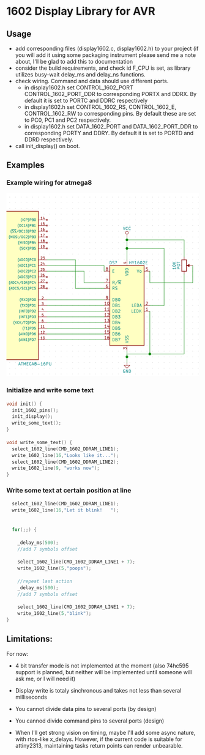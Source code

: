 # 1602 Display Library for AVR

## Usage
  - add corresponding files (display1602.c, display1602.h) to your project (if you will add it using some packaging instrument please send me a note about, I'll be glad to add this to documentation
  - consider the build requirements, and check id F_CPU is set,
    as library utilizes busy-wait delay_ms and delay_ns functions.
  - check wiring. Command and data should use different ports.
    * in display1602.h set CONTROL_1602_PORT CONTROL_1602_PORT_DDR to corresponding PORTX and DDRX. By default it is set to PORTC and DDRC respectively
    * in display1602.h set CONTROL_1602_RS, CONTROL_1602_E, CONTROL_1602_RW to corresponding pins. By default these are set to PC0, PC1 and PC2 respectively.
    * in display1602.h set DATA_1602_PORT and DATA_1602_PORT_DDR to corresponding PORTY and DDRY. By default it is set to   PORTD and DDRD respectively.
  - call init_display() on boot.
  
## Examples

### Example wiring for atmega8
![atmega8 wiring](https://raw.githubusercontent.com/mcahriman/display-1602/master/doc_assets/wiring.png "PortC is used for commands definition, PORTD for data. Unfortunately you cannot  break the data to different ports")

### Initialize and write some text
```C
void init() {
  init_1602_pins();
  init_display();
  write_some_text();
}

void write_some_text() {
  select_1602_line(CMD_1602_DDRAM_LINE1);
  write_1602_line(16,"Looks like it...");
  select_1602_line(CMD_1602_DDRAM_LINE2);
  write_1602_line(9, "works now");
}
```
### Write some text at certain position at line
```C
  select_1602_line(CMD_1602_DDRAM_LINE1);
  write_1602_line(16,"Let it blink!   ");


  for(;;) {
  
    _delay_ms(500);
    //add 7 symbols offset

    select_1602_line(CMD_1602_DDRAM_LINE1 + 7);
    write_1602_line(5,"poops");

    //repeat last action
    _delay_ms(500);
    //add 7 symbols offset

    select_1602_line(CMD_1602_DDRAM_LINE1 + 7);
    write_1602_line(5,"blink");
}
```

## Limitations:

For now:
  - 4 bit transfer mode is not implemented at the moment (also 74hc595 support is planned, but neither will be implemented until someone will ask me, or I will need it)
  - Display write is totaly sinchronous and takes not less than several milliseconds
  - You cannot divide data pins to several ports (by design)
  - You cannod divide command pins to several ports (design)
  
  - When I'll get strong vision on timing, maybe I'll add some async nature, with rtos-like x_delays. However, if the current code is suitable for attiny2313, maintaining tasks return points can render unbearable. 
